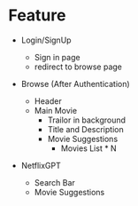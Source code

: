 # Feature
- Login/SignUp
    - Sign in page
    - redirect to browse page
-   Browse (After Authentication)
    - Header
    - Main Movie
        -   Trailor in background
        -   Title and Description
        -   Movie Suggestions
            -   Movies List * N
        
-   NetflixGPT 
    -   Search Bar
    -   Movie Suggestions